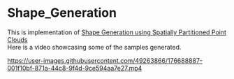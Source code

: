 # Shape_Generation
This is implementation of [Shape Generation using Spatially Partitioned Point Clouds](https://arxiv.org/abs/1707.06267)</br>
Here is a video showcasing some of the samples generated.


https://user-images.githubusercontent.com/49263866/176688887-001f10bf-871a-44c8-9f4d-9ce594aa7e27.mp4

